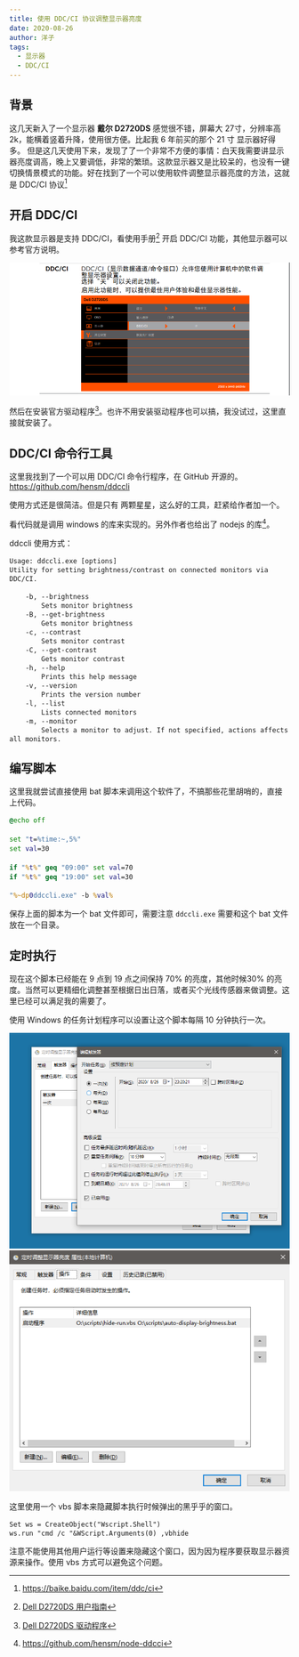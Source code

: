 ```yaml
---
title: 使用 DDC/CI 协议调整显示器亮度
date: 2020-08-26
author: 洋子
tags:
  - 显示器
  - DDC/CI
---
```


## 背景
这几天新入了一个显示器 **戴尔 D2720DS** 感觉很不错，屏幕大 27寸，分辨率高 2k，能横着竖着升降，使用很方便。比起我 6 年前买的那个 21 寸 显示器好得多。
但是这几天使用下来，发现了了一个非常不方便的事情：白天我需要讲显示器亮度调高，晚上又要调低，非常的繁琐。这款显示器又是比较呆的，也没有一键切换情景模式的功能。好在找到了一个可以使用软件调整显示器亮度的方法，这就是 DDC/CI 协议[^1]

## 开启 DDC/CI
我这款显示器是支持 DDC/CI，看使用手册[^2] 开启 DDC/CI 功能，其他显示器可以参考官方说明。

![图片](./FILES/2020-08-26-ddcci.md/fefb74ae.png)

然后在安装官方驱动程序[^3]。也许不用安装驱动程序也可以搞，我没试过，这里直接就安装了。

## DDC/CI 命令行工具
这里我找到了一个可以用 DDC/CI 命令行程序，在 GitHub 开源的。
https://github.com/hensm/ddccli

使用方式还是很简洁。但是只有 两颗星星，这么好的工具，赶紧给作者加一个。

看代码就是调用 windows 的库来实现的。另外作者也给出了 nodejs 的库[^4]。

ddccli 使用方式：
```
Usage: ddccli.exe [options]
Utility for setting brightness/contrast on connected monitors via DDC/CI.

    -b, --brightness
        Sets monitor brightness
    -B, --get-brightness
        Gets monitor brightness
    -c, --contrast
        Sets monitor contrast
    -C, --get-contrast
        Gets monitor contrast
    -h, --help
        Prints this help message
    -v, --version
        Prints the version number
    -l, --list
        Lists connected monitors
    -m, --monitor
        Selects a monitor to adjust. If not specified, actions affects all monitors.
```

## 编写脚本
这里我就尝试直接使用 bat 脚本来调用这个软件了，不搞那些花里胡哨的，直接上代码。

```bat
@echo off

set "t=%time:~,5%"
set val=30

if "%t%" geq "09:00" set val=70
if "%t%" geq "19:00" set val=30

"%~dp0ddccli.exe" -b %val%
```

保存上面的脚本为一个 bat 文件即可，需要注意 `ddccli.exe` 需要和这个 bat 文件放在一个目录。

## 定时执行
现在这个脚本已经能在 9 点到 19 点之间保持 70% 的亮度，其他时候30% 的亮度。当然可以更精细化调整甚至根据日出日落，或者买个光线传感器来做调整。这里已经可以满足我的需要了。

使用 Windows 的任务计划程序可以设置让这个脚本每隔 10 分钟执行一次。

![图片](./FILES/2020-08-26-ddcci.md/397dc48f.png)
![图片](./FILES/2020-08-26-ddcci.md/68886fdb.png)

这里使用一个 vbs 脚本来隐藏脚本执行时候弹出的黑乎乎的窗口。

```vbs
Set ws = CreateObject("Wscript.Shell")
ws.run "cmd /c "&WScript.Arguments(0) ,vbhide
```

注意不能使用其他用户运行等设置来隐藏这个窗口，因为因为程序要获取显示器资源来操作。使用 vbs 方式可以避免这个问题。

[^1]: https://baike.baidu.com/item/ddc/ci
[^2]: [Dell D2720DS 用户指南](https://downloads.dell.com/manuals/all-products/esuprt_display_projector/esuprt_display/dell-d2720ds-monitor_users-guide_zh-cn.pdf)
[^3]: [Dell D2720DS 驱动程序](https://www.dell.com/support/home/zh-cn/product-support/product/dell-d2720ds-monitor/drivers)
[^4]: https://github.com/hensm/node-ddcci
